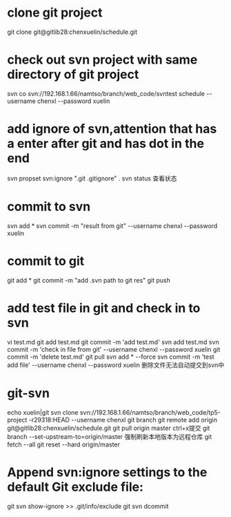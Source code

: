 # clone git project
   git clone git@gitlib28:chenxuelin/schedule.git
# check out svn project with same directory of git project
   svn co svn://192.168.1.66/namtso/branch/web_code/svntest schedule --username chenxl --password xuelin
# add ignore of svn,attention that has a enter after git and has dot in the end
   svn propset svn:ignore ".git
   .gitignore" .
   svn status 查看状态
# commit to svn 
  svn add *
  svn commit -m "result from git"  --username chenxl --password xuelin
# commit to git
   git add * 
   git commit -m "add .svn path to git res"
   git push
# add test file in git and check in to svn
   vi test.md
   git add test.md
   git commit -m 'add test.md'
   svn add test.md 
   svn commit -m 'check in file from git'  --username chenxl --password xuelin
   git commit -m 'delete test.md'
   git pull
   svn add * --force
   svn commit -m 'test add file' --username chenxl --password xuelin
   删除文件无法自动提交到svn中
   
# git-svn
   echo xuelin|git svn clone svn://192.168.1.66/namtso/branch/web_code/tp5-project -r29318:HEAD --username chenxl
   git branch
   git remote add origin git@gitlib28:chenxuelin/schedule.git
   git pull origin master ctrl+x提交
   git branch --set-upstream-to=origin/master
   强制刷新本地版本为远程仓库
   git fetch --all
   git reset --hard origin/master 
   # Append svn:ignore settings to the default Git exclude file:
   git svn show-ignore >> .git/info/exclude
   git svn dcommit
